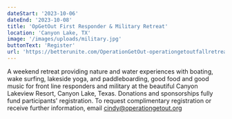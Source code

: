 ```yaml
---
dateStart: '2023-10-06'
dateEnd: '2023-10-08'
title: 'OpGetOut First Responder & Military Retreat'
location: 'Canyon Lake, TX'
image: '/images/uploads/military.jpg'
buttonText: 'Register'
url: 'https://betterunite.com/OperationGetOut-operationgetoutfallretreat2022'
---
```

A weekend retreat providing nature and water experiences with boating, wake surfing, lakeside yoga, and paddleboarding, good food and good music for front line responders and military at the beautiful Canyon Lakeview Resort, Canyon Lake, Texas. Donations and sponsorships fully fund participants' registration. To request complimentary registration or receive further information, email cindy@operationgetout.org
